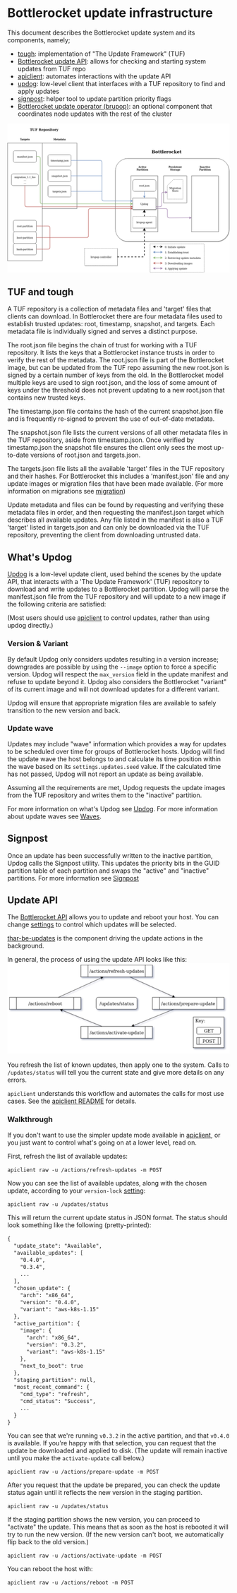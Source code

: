 # Bottlerocket update infrastructure
This document describes the Bottlerocket update system and its components, namely;

- [tough](#tuf-and-tough): implementation of "The Update Framework" (TUF)
- [Bottlerocket update API](#update-api): allows for checking and starting system updates from TUF repo
- [apiclient](../api/apiclient/README.md): automates interactions with the update API
- [updog](#whats-updog): low-level client that interfaces with a TUF repository to find and apply updates
- [signpost](#signpost): helper tool to update partition priority flags
- [Bottlerocket update operator (brupop)](https://github.com/bottlerocket-os/bottlerocket-update-operator): an optional component that coordinates node updates with the rest of the cluster

![Update overview](update-system.png)
## TUF and tough
A TUF repository is a collection of metadata files and 'target' files that clients can download.
In Bottlerocket there are four metadata files used to establish trusted updates: root, timestamp, snapshot, and targets.
Each metadata file is individually signed and serves a distinct purpose.

The root.json file begins the chain of trust for working with a TUF repository.
It lists the keys that a Bottlerocket instance trusts in order to verify the rest of the metadata.
The root.json file is part of the Bottlerocket image, but can be updated from the TUF repo assuming the new root.json is signed by a certain number of keys from the old.
In the Bottlerocket model multiple keys are used to sign root.json, and the loss of some amount of keys under the threshold does not prevent updating to a new root.json that contains new trusted keys.

The timestamp.json file contains the hash of the current snapshot.json file and is frequently re-signed to prevent the use of out-of-date metadata.

The snapshot.json file lists the current versions of all other metadata files in the TUF repository, aside from timestamp.json.
Once verified by timestamp.json the snapshot file ensures the client only sees the most up-to-date versions of root.json and targets.json.

The targets.json file lists all the available 'target' files in the TUF repository and their hashes.
For Bottlerocket this includes a 'manifest.json' file and any update images or migration files that have been made available.
(For more information on migrations see [migration](../api/migration))

Update metadata and files can be found by requesting and verifying these metadata files in order, and then requesting the manifest.json target which describes all available updates.
Any file listed in the manifest is also a TUF 'target' listed in targets.json and can only be downloaded via the TUF repository, preventing the client from downloading untrusted data.

## What's Updog
[Updog](updog/) is a low-level update client, used behind the scenes by the update API, that interacts with a 'The Update Framework' (TUF) repository to download and write updates to a Bottlerocket partition.
Updog will parse the manifest.json file from the TUF repository and will update to a new image if the following criteria are satisfied:

(Most users should use [apiclient](../api/apiclient/README.md) to control updates, rather than using updog directly.)

### Version & Variant
By default Updog only considers updates resulting in a version increase; downgrades are possible by using the `--image` option to force a specific version.
Updog will respect the `max_version` field in the update manifest and refuse to update beyond it.
Updog also considers the Bottlerocket "variant" of its current image and will not download updates for a different variant.

Updog will ensure that appropriate migration files are available to safely transition to the new version and back.

### Update wave
Updates may include "wave" information which provides a way for updates to be scheduled over time for groups of Bottlerocket hosts.
Updog will find the update wave the host belongs to and calculate its time position within the wave based on its `settings.updates.seed` value.
If the calculated time has not passed, Updog will not report an update as being available.

Assuming all the requirements are met, Updog requests the update images from the TUF repository and writes them to the "inactive" partition.

For more information on what's Updog see [Updog](updog/).
For more information about update waves see [Waves](waves/).

## Signpost
Once an update has been successfully written to the inactive partition, Updog calls the Signpost utility.
This updates the priority bits in the GUID partition table of each partition and swaps the "active" and "inactive" partitions.
For more information see [Signpost](signpost/)

## Update API
The [Bottlerocket API](../../README.md#api) allows you to update and reboot your host.  You can change [settings](../../README.md#updates-settings) to control which updates will be selected.

[thar-be-updates](../api/thar-be-updates) is the component driving the update actions in the background.

In general, the process of using the update API looks like this:
![Update API overview](../api/update_api.png)

You refresh the list of known updates, then apply one to the system.
Calls to `/updates/status` will tell you the current state and give more details on any errors.

`apiclient` understands this workflow and automates the calls for most use cases.
See the [apiclient README](../api/apiclient/README.md) for details.

### Walkthrough

If you don't want to use the simpler update mode available in [apiclient](../api/apiclient/README.md), or you just want to control what's going on at a lower level, read on.

First, refresh the list of available updates:
```
apiclient raw -u /actions/refresh-updates -m POST
```

Now you can see the list of available updates, along with the chosen update, according to your `version-lock` [setting](../../README.md#updates-settings):
```
apiclient raw -u /updates/status
```

This will return the current update status in JSON format. The status should look something like the following (pretty-printed):
```
{
  "update_state": "Available",
  "available_updates": [
    "0.4.0",
    "0.3.4",
    ...
  ],
  "chosen_update": {
    "arch": "x86_64",
    "version": "0.4.0",
    "variant": "aws-k8s-1.15"
  },
  "active_partition": {
    "image": {
      "arch": "x86_64",
      "version": "0.3.2",
      "variant": "aws-k8s-1.15"
    },
    "next_to_boot": true
  },
  "staging_partition": null,
  "most_recent_command": {
    "cmd_type": "refresh",
    "cmd_status": "Success",
    ...
  }
}
```

You can see that we're running `v0.3.2` in the active partition, and that `v0.4.0` is available.
If you're happy with that selection, you can request that the update be downloaded and applied to disk.
(The update will remain inactive until you make the `activate-update` call below.)
```
apiclient raw -u /actions/prepare-update -m POST
```

After you request that the update be prepared, you can check the update status again until it reflects the new version in the staging partition.
```
apiclient raw -u /updates/status
```

If the staging partition shows the new version, you can proceed to "activate" the update.
This means that as soon as the host is rebooted it will try to run the new version.
(If the new version can't boot, we automatically flip back to the old version.)
```
apiclient raw -u /actions/activate-update -m POST
```

You can reboot the host with:
```
apiclient raw -u /actions/reboot -m POST
```
